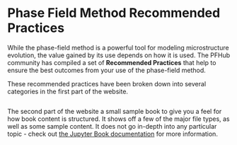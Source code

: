 # Phase Field Method Recommended Practices

While the phase-field method is a powerful tool for modeling microstructure evolution, the value gained by its use depends on how it is used. The PFHub community has compiled a set of **Recommended Practices** that help to ensure the best outcomes from your use of the phase-field method.

These recommended practices have been broken down into several categories in the first part of the website.


```{tableofcontents}
```

The second part of the website a small sample book to give you a feel for how book content is
structured.
It shows off a few of the major file types, as well as some sample content.
It does not go in-depth into any particular topic - check out [the Jupyter Book documentation](https://jupyterbook.org) for more information.

